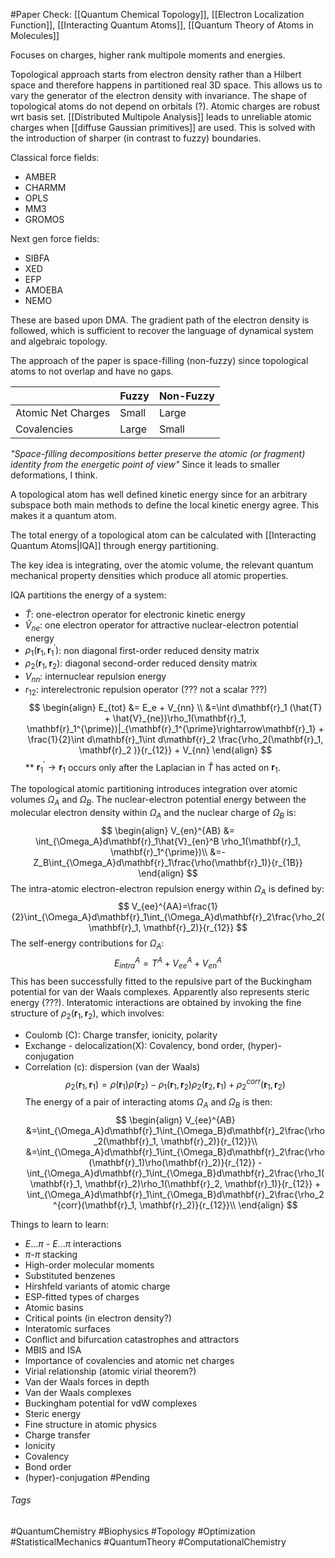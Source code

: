 #Paper
Check: [[Quantum Chemical Topology]], [[Electron Localization Function]], [[Interacting Quantum Atoms]], [[Quantum Theory of Atoms in Molecules]]

Focuses on charges, higher rank multipole moments and energies.

Topological approach starts from electron density rather than a Hilbert space and therefore happens in partitioned real 3D space. This allows us to vary the generator of the electron density with invariance. 
The shape of topological atoms do not depend on orbitals (?). 
Atomic charges are robust wrt basis set. [[Distributed Multipole Analysis]] leads to unreliable atomic charges when [[diffuse Gaussian primitives]] are used. This is solved with the introduction of sharper (in contrast to fuzzy) boundaries. 

Classical force fields:
- AMBER
- CHARMM
- OPLS
- MM3
- GROMOS

Next gen force fields:
- SIBFA
- XED
- EFP
- AMOEBA
- NEMO

These are based upon DMA.
The gradient path of the electron density is followed, which is sufficient to recover the language of dynamical system and algebraic topology.

The approach of the paper is space-filling (non-fuzzy) since topological atoms to not overlap and have no gaps. 

|                    | Fuzzy | Non-Fuzzy |
|--------------------|-------|-----------|
| Atomic Net Charges | Small | Large     |
| Covalencies        | Large | Small     |
_"Space-filling decompositions better preserve the atomic (or fragment) identity from the energetic point of view"_
Since it leads to smaller deformations, I think.

A topological atom has well defined kinetic energy since for an arbitrary subspace both main methods to define the local kinetic energy agree. This makes it a quantum atom. 

The total energy of a topological atom can be calculated with [[Interacting Quantum Atoms|IQA]] through energy partitioning. 

The key idea is integrating, over the atomic volume, the relevant quantum mechanical property densities which produce all atomic properties. 

IQA partitions the energy of a system:
- $\hat{T}$: one-electron operator for electronic kinetic energy
- $\hat{V}_{ne}$: one electron operator for attractive nuclear-electron potential energy
- $\rho_1(\mathbf{r}_1, \mathbf{r}_1^{\prime})$: non diagonal first-order reduced density matrix
- $\rho_2(\mathbf{r}_1, \mathbf{r}_2)$: diagonal second-order reduced density matrix
- $V_{nn}$: internuclear repulsion energy
- $r_{12}$: interelectronic repulsion operator (??? not a scalar ???)
$$
\begin{align}
E_{tot} &= E_e + V_{nn} \\
&=\int d\mathbf{r}_1 (\hat{T} + \hat{V}_{ne})\rho_1(\mathbf{r}_1, \mathbf{r}_1^{\prime})|_{\mathbf{r}_1^{\prime}\rightarrow\mathbf{r}_1} + \frac{1}{2}\int d\mathbf{r}_1\int d\mathbf{r}_2 \frac{\rho_2(\mathbf{r}_1, \mathbf{r}_2
)}{r_{12}} + V_{nn}
\end{align}
$$
** $\mathbf{r}_1^{\prime}\rightarrow\mathbf{r}_1$ occurs only after the Laplacian in $\hat{T}$ has acted on $\mathbf{r}_1$.

The topological atomic partitioning introduces integration over atomic volumes $\Omega_A$ and $\Omega_B$. 
The nuclear-electron potential energy between the molecular electron density within $\Omega_A$ and the nuclear charge of $\Omega_B$ is:
$$
\begin{align}
V_{en}^{AB} &= \int_{\Omega_A}d\mathbf{r}_1\hat{V}_{en}^B \rho_1(\mathbf{r}_1, \mathbf{r}_1^{\prime})\\
&=-Z_B\int_{\Omega_A}d\mathbf{r}_1\frac{\rho(\mathbf{r}_1)}{r_{1B}}
\end{align}
$$
The intra-atomic electron-electron repulsion energy within $\Omega_A$ is defined by:
$$
V_{ee}^{AA}=\frac{1}{2}\int_{\Omega_A}d\mathbf{r}_1\int_{\Omega_A}d\mathbf{r}_2\frac{\rho_2(\mathbf{r}_1, \mathbf{r}_2)}{r_{12}}
$$
The self-energy contributions for $\Omega_A$:
$$
E_{intra}^A = T^A + V_{ee}^A + V_{en}^A
$$
This has been successfully fitted to the repulsive part of the Buckingham potential for van der Waals complexes. Apparently also represents steric energy (???).
Interatomic interactions are obtained by invoking the fine structure of $\rho_2(\mathbf{r}_1, \mathbf{r}_2)$, which involves:
- Coulomb (C): Charge transfer, ionicity, polarity
- Exchange - delocalization(X): Covalency, bond order, (hyper)-conjugation
- Correlation (c): dispersion (van der Waals)
$$
\rho_2(\mathbf{r}_1, \mathbf{r}_1) = \rho(\mathbf{r}_1)\rho(\mathbf{r}_2) - \rho_1(\mathbf{r}_1, \mathbf{r}_2)\rho_2(\mathbf{r}_2, \mathbf{r}_1) + \rho^{corr}_2(\mathbf{r}_1, \mathbf{r}_2)
$$
The energy of a pair of interacting atoms $\Omega_A$ and $\Omega_B$ is then:
$$
\begin{align}
V_{ee}^{AB} &=\int_{\Omega_A}d\mathbf{r}_1\int_{\Omega_B}d\mathbf{r}_2\frac{\rho_2(\mathbf{r}_1, \mathbf{r}_2)}{r_{12}}\\
&=\int_{\Omega_A}d\mathbf{r}_1\int_{\Omega_B}d\mathbf{r}_2\frac{\rho(\mathbf{r}_1)\rho(\mathbf{r}_2)}{r_{12}} - \int_{\Omega_A}d\mathbf{r}_1\int_{\Omega_B}d\mathbf{r}_2\frac{\rho_1(\mathbf{r}_1, \mathbf{r}_2)\rho_1(\mathbf{r}_2, \mathbf{r}_1)}{r_{12}} + \int_{\Omega_A}d\mathbf{r}_1\int_{\Omega_B}d\mathbf{r}_2\frac{\rho_2^{corr}(\mathbf{r}_1, \mathbf{r}_2)}{r_{12}}\\
\end{align}
$$


Things to learn to learn: 
- $E...\pi$ - $E...\pi$ interactions
- $\pi$-$\pi$ stacking
- High-order molecular moments
- Substituted benzenes
- Hirshfeld variants of atomic charge
- ESP-fitted types of charges
- Atomic basins
- Critical points (in electron density?)
- Interatomic surfaces
- Conflict and bifurcation catastrophes and attractors
- MBIS and ISA
- Importance of covalencies and atomic net charges
- Virial relationship (atomic virial theorem?)
- Van der Waals forces in depth
- Van der Waals complexes
- Buckingham potential for vdW complexes
- Steric energy
- Fine structure in atomic physics
- Charge transfer
- Ionicity
- Covalency
- Bond order
- (hyper)-conjugation
#Pending 
###### Tags
#QuantumChemistry #Biophysics #Topology #Optimization #StatisticalMechanics #QuantumTheory #ComputationalChemistry